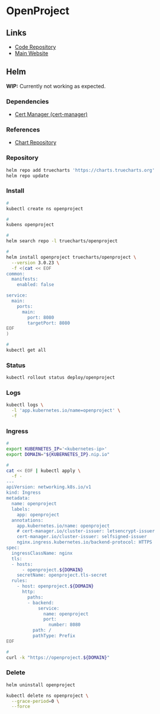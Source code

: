 # OpenProject

<!--
https://github.com/opf/openproject-deploy/tree/stable/12/kubernetes

https://github.com/ShubhamTatvamasi/openproject/blob/61421a20de93cb5f7d3670ab4d202b4b808da305/README.md
-->

## Links

- [Code Repository](https://github.com/opf/openproject)
- [Main Website](https://openproject.org)

<!--
https://openproject.org/docs/system-admin-guide/integrations/github-integration/

https://<org-name>.openproject.com/projects/
-->

## Helm

**WIP:** Currently not working as expected.

### Dependencies

- [Cert Manager (cert-manager)](/cert-manager/README.md#helm)

### References

- [Chart Repository](https://github.com/truecharts/charts/blob/master/charts/incubator/openproject)

### Repository

```sh
helm repo add truecharts 'https://charts.truecharts.org'
helm repo update
```

### Install

```sh
#
kubectl create ns openproject

#
kubens openproject

#
helm search repo -l truecharts/openproject

#
helm install openproject truecharts/openproject \
  --version 3.0.23 \
  -f <(cat << EOF
common:
  manifests:
    enabled: false

service:
  main:
    ports:
      main:
        port: 8080
        targetPort: 8080
EOF
)

#
kubectl get all
```

<!--
kubectl port-forward \
  --address 0.0.0.0 \
  svc/openproject \
  8080:8080
-->

### Status

```sh
kubectl rollout status deploy/openproject
```

### Logs

```sh
kubectl logs \
  -l 'app.kubernetes.io/name=openproject' \
  -f
```

### Ingress

```sh
#
export KUBERNETES_IP='<kubernetes-ip>'
export DOMAIN="${KUBERNETES_IP}.nip.io"

#
cat << EOF | kubectl apply \
  -f -
---
apiVersion: networking.k8s.io/v1
kind: Ingress
metadata:
  name: openproject
  labels:
    app: openproject
  annotations:
    app.kubernetes.io/name: openproject
    # cert-manager.io/cluster-issuer: letsencrypt-issuer
    cert-manager.io/cluster-issuer: selfsigned-issuer
    nginx.ingress.kubernetes.io/backend-protocol: HTTPS
spec:
  ingressClassName: nginx
  tls:
  - hosts:
      - openproject.${DOMAIN}
    secretName: openproject.tls-secret
  rules:
    - host: openproject.${DOMAIN}
      http:
        paths:
        - backend:
            service:
              name: openproject
              port:
                number: 8080
          path: /
          pathType: Prefix
EOF

#
curl -k "https://openproject.${DOMAIN}"
```

<!-- ### Issues

#### TBD

```log
curl: (35) error:1404B42E:SSL routines:ST_CONNECT:tlsv1 alert protocol version
```

```sh
#
curl --tlsv1.2 --verbose -k -L http://0.0.0.0:8080
``` -->

### Delete

```sh
helm uninstall openproject

kubectl delete ns openproject \
  --grace-period=0 \
  --force
```

<!--
kubectl delete ns metallb-system \
  --grace-period=0 \
  --force

kubectl delete ns cert-manager \
  --grace-period=0 \
  --force

kubectl delete ns prometheus-operator \
  --grace-period=0 \
  --force
-->

<!--
kubectl create deployment openproject --image=openproject/community:11
kubectl expose deployment openproject --port=80 --name=openproject

kubectl apply -f - << EOF
apiVersion: networking.k8s.io/v1beta1
kind: Ingress
metadata:
  name: openproject
spec:
  tls:
    - hosts:
      - openproject.k8s.shubhamtatvamasi.com
      secretName: letsencrypt
  rules:
    - host: openproject.k8s.shubhamtatvamasi.com
      http:
        paths:
        - path: /
          backend:
            serviceName: openproject
            servicePort: 80
EOF
-->
